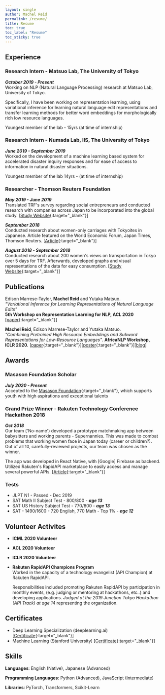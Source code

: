 ```yaml
---
layout: single
author: Machel Reid
permalink: /resume/
title: Resume
toc: true
toc_label: "Resume"
toc_sticky: true
---
```

## Experience
### Research Intern - Matsuo Lab, The University of Tokyo
***October 2019 - Present***  
Working on NLP (Natural Language Processing) research at Matsuo Lab, University of Tokyo.

Specifically, I have been working on representation learning, using variational inference for learning natural language edit representations and transfer learning methods for better word embeddings for morphologically rich low resource languages.

Youngest member of the lab - 15yrs (at time of internship)
### Research Intern - Numada Lab, IIS, The University of Tokyo
***June 2019 - September 2019***  
Worked on the development of a machine learning based system for accelerated disaster inquiry responses and for ease of access to information in natural disaster situations.

Youngest member of the lab 14yrs - (at time of internship)
### Researcher - Thomson Reuters Foundation
***May 2019 - June 2019***  
Translated TRF's survey regarding social entrepreneurs and conducted research with companies across Japan to be incorporated into the global study. [[Study Website](http://poll2019.trust.org/){:target="_blank"}] 

***September 2018***  
Conducted research about women-only carriages with Tokyoites in Japanese. Article featured on the World Economic Forum, Japan Times, Thomson Reuters. [[Article](https://www.weforum.org/agenda/2018/11/women-in-tokyo-strongly-back-single-sex-transport-amid-security-fears/){:target="_blank"}]

***August 2018 - September 2018***  
Conducted research about 200 women's views on transportation in Tokyo over 5 days for TRF. Afterwards, developed graphs and visual representations of the data for easy consumption. [[Study Website](http://2018transportpoll.trust.org/city/tokyo/){:target="_blank"}]

## Publications
Edison Marrese-Taylor, **Machel Reid** and Yutaka Matsuo. <br /> *"Variational Inference for Learning Representations of Natural Language Edits"* <br /> **5th Workshop on Representation Learning for NLP, ACL 2020** [[paper](https://arxiv.org/pdf/2004.09143.pdf){:target="_blank"}]

**Machel Reid**, Edison Marrese-Taylor and Yutaka Matsuo. <br /> *"Combining Pretrained High Resource Embeddings and Subword Representations for Low-Resource Languages"*. **AfricaNLP Workshop, ICLR 2020.** [[paper](https://arxiv.org/pdf/2003.04419.pdf){:target="_blank"}][[poster](/resources/africa-nlp.pdf){:target="_blank"}][[blog](/2020/03/02/combining-pretrained-high-resource-embeddings-and-subword-representations-for-low-resource-languages.html)]


## Awards
### Masason Foundation Scholar
***July 2020 - Present***  
Accepted to the [Masason Foundation](https://masason-foundation.org/en/){:target="_blank"}, which supports youth with high aspirations and exceptional talents

### Grand Prize Winner - Rakuten Technology Conference Hackathon 2018
***Oct 2018***  
Our team ('No-name') developed a prototype matchmaking app between babysitters and working parents - Supernannies. This was made to combat problems that working women face in Japan today (career or children?). Out of all 10, carefully-reviewed projects, our team was chosen as the winner.

The app was developed in React Native, with [Google] Firebase as backend. Utilized Rakuten's RapidAPI marketplace to easily access and manage several powerful APIs.
[[Article](https://blog.api.rakuten.net/rtc-hackathon-winners/){:target="_blank"}]

### Tests
- JLPT N1 - Passed - Dec 2019
- SAT Math II Subject Test - 800/800 - ***age 13***
- SAT US History Subject Test - 770/800 - ***age 13***
- SAT - 1490/1600 - 720 English, 770 Math - Top 1% - ***age 12***

## Volunteer Activites 
* **ICML 2020 Volunteer**
* **ACL 2020 Volunteer**
* **ICLR 2020 Volunteer**
* **Rakuten RapidAPI Champions Program**  
	Worked in the capacity of a technology evangelist (API Champion) at Rakuten RapidAPI.

	Responsibilities included promoting Rakuten RapidAPI by participation in monthly events, (e.g. judging or mentoring at hackathons, etc..) and developing applications. *Judged at the 2019 Junction Tokyo Hackathon (API Track) at age 14* representing the organization. 

## Certificates
- Deep Learning Specialization (deeplearning.ai) [[Certificate](https://www.coursera.org/account/accomplishments/specialization/EPU5RU5BQV78){:target="_blank"}]
- Machine Learning (Stanford University) [[Certificate](https://www.coursera.org/account/accomplishments/certificate/LUYLSAP6BW3T){:target="_blank"}]

## Skills
**Languages**: English (Native), Japanese (Advanced)

**Programming Languages**: Python (Advanced), JavaScript (Intermediate)

**Libraries**: PyTorch, Transformers, Scikit-Learn

